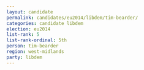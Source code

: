 ```yaml
---
layout: candidate
permalink: candidates/eu2014/libdem/tim-bearder/
categories: candidate libdem
election: eu2014
list-rank: 5
list-rank-ordinal: 5th
person: tim-bearder
region: west-midlands
party: libdem
---
```


